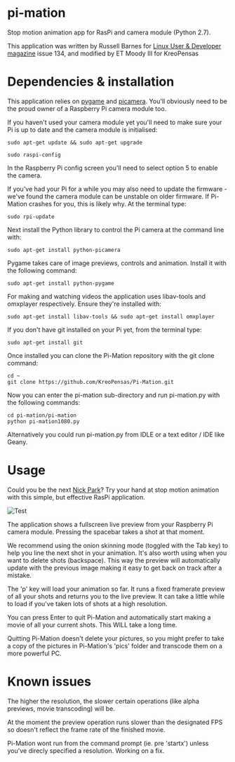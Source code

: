 pi-mation
=========
Stop motion animation app for RasPi and camera module (Python 2.7). 

This application was written by Russell Barnes for [Linux User & Developer magazine](http://www.linuxuser.co.uk) issue 134, and modified by ET Moody III for KreoPensas

Dependencies & installation
===========================
This application relies on [pygame](http://pygame.org) and [picamera](http://picamera.readthedocs.org).
You'll obviously need to be the proud owner of a Raspberry Pi camera module too.

If you haven't used your camera module yet you'll need to make sure your Pi is up to date
and the camera module is initialised:

    sudo apt-get update && sudo apt-get upgrade

    sudo raspi-config
    
In the Raspberry Pi config screen you'll need to select option 5 to enable the camera.

If you've had your Pi for a while you may also need to update the firmware - we've found the camera module can be unstable on older firmware. If Pi-Mation crashes for you, this is likely why.
At the terminal type:

    sudo rpi-update

Next install the Python library to control the Pi camera at the command line with:

    sudo apt-get install python-picamera

Pygame takes care of image previews, controls and animation. Install it with the following command:

    sudo apt-get install python-pygame

For making and watching videos the application uses libav-tools and omxplayer respectively. 
Ensure they're installed with:

    sudo apt-get install libav-tools && sudo apt-get install omxplayer

If you don't have git installed on your Pi yet, from the terminal type:

    sudo apt-get install git

Once installed you can clone the Pi-Mation repository with the git clone command:

    cd ~
    git clone https://github.com/KreoPensas/Pi-Mation.git

Now you can enter the pi-mation sub-directory and run pi-mation.py with the following commands:

    cd pi-mation/pi-mation
    python pi-mation1080.py

Alternatively you could run pi-mation.py from IDLE or a text editor / IDE like Geany.

Usage
=====
Could you be the next [Nick Park](http://en.wikipedia.org/wiki/Nick_Park)? 
Try your hand at stop motion animation with this simple, but effective RasPi application.

![Test](pi-mation/data/start_screen.jpg)

The application shows a fullscreen live preview from your Raspberry Pi camera module. Pressing the spacebar takes a shot at that moment.

We recommend using the onion skinning mode (toggled with the Tab key) to help you line the next shot in your animation. It's also worth using when you want to delete shots (backspace). 
This way the preview will automatically update with the previous image making it easy to get back on track after a mistake.

The 'p' key will load your animation so far. It runs a fixed framerate  preview of all your shots and returns you to the live preview. 
It can take a little while to load if you've taken lots of shots at a high resolution.

You can press Enter to quit Pi-Mation and automatically start making a movie of all your current shots. This WILL take a long time. 

Quitting Pi-Mation doesn't delete your pictures, so you might prefer to take a copy of the pictures in Pi-Mation's 'pics' folder and transcode them on a more powerful PC.

Known issues
============
The higher the resolution, the slower certain operations (like alpha previews, movie transcoding) will be.

At the moment the preview operation runs slower than the designated FPS so doesn't reflect the frame rate of the finished movie.

Pi-Mation wont run from the command prompt (ie. pre 'startx') unless you've direcly specified a resolution. Working on a fix.


    
